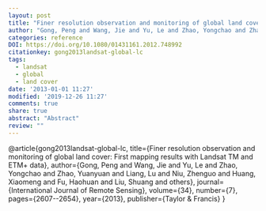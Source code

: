 ```yaml
---
layout: post
title: "Finer resolution observation and monitoring of global land cover: First mapping results with Landsat TM and ETM+ data"
author: "Gong, Peng and Wang, Jie and Yu, Le and Zhao, Yongchao and Zhao, Yuanyuan and Liang, Lu and Niu, Zhenguo and Huang, Xiaomeng and Fu, Haohuan and Liu, Shuang and others"
categories: reference
DOI: https://doi.org/10.1080/01431161.2012.748992
citationkey: gong2013landsat-global-lc
tags:
  - landsat
  - global
  - land cover
date: '2013-01-01 11:27'
modified: '2019-12-26 11:27'
comments: true
share: true
abstract: "Abstract"
review: ""
---
```

@article{gong2013landsat-global-lc,
  title={Finer resolution observation and monitoring of global land cover: First mapping results with Landsat TM and ETM+ data},
  author={Gong, Peng and Wang, Jie and Yu, Le and Zhao, Yongchao and Zhao, Yuanyuan and Liang, Lu and Niu, Zhenguo and Huang, Xiaomeng and Fu, Haohuan and Liu, Shuang and others},
  journal={International Journal of Remote Sensing},
  volume={34},
  number={7},
  pages={2607--2654},
  year={2013},
  publisher={Taylor \& Francis}
}

